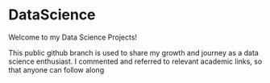 # DataScience
Welcome to my Data Science Projects!

This public github branch is used to share my growth and journey as a data science enthusiast. I commented and referred to relevant academic links, so that anyone can follow along
